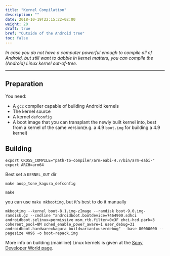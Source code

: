 ```yaml
---
title: "Kernel Compilation"
description: ""
date: 2018-10-19T22:15:22+02:00
weight: 20
draft: true
bref: "Outside of the Android tree"
toc: false
---
```


*In case you do not have a computer powerful enough to compile all of Android,
but still want to dabble in kernel matters, you can compile the (Android) Linux
kernel out-of-tree.*

---

## Preparation
You need:
- A `gcc` compiler capable of building Android kernels
- The kernel source
- A kernel `defconfig`
- A boot image that you can transplant the newly built kernel into, best from a
  kernel of the same version(e.g. a 4.9 `boot.img` for building a 4.9 kernel)

## Building

```
export CROSS_COMPILE="path-to-compiler/arm-eabi-4.7/bin/arm-eabi-"
export ARCH=arm64
```
Best set a `KERNEL_OUT` dir

`make aosp_tone_kagura_defconfig`

`make`

you can use `make mkbootimg`, but it's best to do it manually
<!-- TODO -->

```
mkbootimg --kernel boot-8.1.img-zImage --ramdisk boot-9.0.img-ramdisk.gz --cmdline "androidboot.bootdevice=7464900.sdhci androidboot.selinux=permissive msm_rtb.filter=0x3F ehci-hcd.park=3 coherent_pool=8M sched_enable_power_aware=1 user_debug=31 androidboot.hardware=kagura buildvariant=userdebug" --base 80000000 --pagesize 4096 -o boot-repack.img
```

More info on building (mainline) Linux kernels is given at the
[Sony Developer World page][sonyguide].

[sonyguide]: https://developer.sony.com/develop/open-devices/guides/kernel-compilation-guides/how-to-build-mainline-linux-kernel-for-xperia-devices
